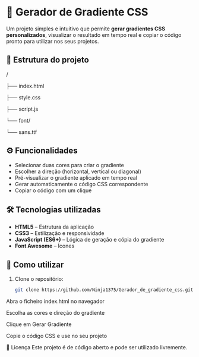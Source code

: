 # 🎨 Gerador de Gradiente CSS

Um projeto simples e intuitivo que permite **gerar gradientes CSS personalizados**, visualizar o resultado em tempo real e copiar o código pronto para utilizar nos seus projetos.

## 📂 Estrutura do projeto

/

├── index.html

├── style.css

├── script.js

└── font/

└── sans.ttf

## ⚙️ Funcionalidades

- Selecionar duas cores para criar o gradiente  
- Escolher a direção (horizontal, vertical ou diagonal)  
- Pré-visualizar o gradiente aplicado em tempo real  
- Gerar automaticamente o código CSS correspondente  
- Copiar o código com um clique  

## 🛠️ Tecnologias utilizadas

- **HTML5** – Estrutura da aplicação  
- **CSS3** – Estilização e responsividade  
- **JavaScript (ES6+)** – Lógica de geração e cópia do gradiente  
- **Font Awesome** – Ícones  

## 📖 Como utilizar

1. Clone o repositório:
   ```bash
   git clone https://github.com/Ninja1375/Gerador_de_gradiente_css.git

Abra o ficheiro index.html no navegador

Escolha as cores e direção do gradiente

Clique em Gerar Gradiente

Copie o código CSS e use no seu projeto

📜 Licença
Este projeto é de código aberto e pode ser utilizado livremente.

